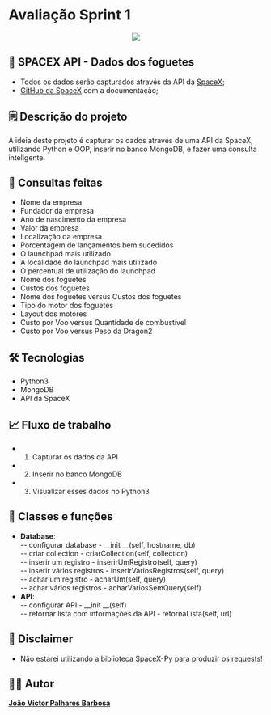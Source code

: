 # Avaliação Sprint 1
<p align="center"><img src = "https://live.staticflickr.com/1951/30234801997_86f8232201_b.jpg"></p>

## 🚀 SPACEX API - Dados dos foguetes
- Todos os dados serão capturados através da API da [SpaceX](https://www.spacex.com/);
- [GitHub da SpaceX](https://github.com/r-spacex/SpaceX-API) com a documentação;

## 🗒 Descrição do projeto
A ideia deste projeto é capturar os dados através de uma API da SpaceX, utilizando Python e OOP, inserir no banco MongoDB, e fazer uma consulta inteligente.

## 🔎 Consultas feitas
- Nome da empresa
- Fundador da empresa
- Ano de nascimento da empresa
- Valor da empresa
- Localização da empresa
- Porcentagem de lançamentos bem sucedidos
- O launchpad mais utilizado
- A localidade do launchpad mais utilizado
- O percentual de utilização do launchpad
- Nome dos foguetes
- Custos dos foguetes
- Nome dos foguetes versus Custos dos foguetes
- Tipo do motor dos foguetes
- Layout dos motores
- Custo por Voo versus Quantidade de combustível
- Custo por Voo versus Peso da Dragon2

## 🛠 Tecnologias 
- Python3
- MongoDB
- API da SpaceX

## 📈 Fluxo de trabalho
- 1. Capturar os dados da API
- 2. Inserir no banco MongoDB
- 3. Visualizar esses dados no Python3

## 📁 Classes e funções
- **Database**: <br>
-- configurar database - __init __(self, hostname, db) <br>
-- criar collection - criarCollection(self, collection) <br>
-- inserir um registro - inserirUmRegistro(self, query) <br>
-- inserir vários registros - inserirVariosRegistros(self, query) <br>
-- achar um registro - acharUm(self, query) <br>
-- achar vários registros - acharVariosSemQuery(self) <br>
- **API**: <br>
-- configurar API - __init __(self) <br>
-- retornar lista com informações da API - retornaLista(self, url) <br>



## 📣 Disclaimer
- Não estarei utilizando a biblioteca SpaceX-Py para produzir os requests!

## 👨‍🚀 Autor

 <b>[João Victor Palhares Barbosa](https://github.com/vicpb)</b>

